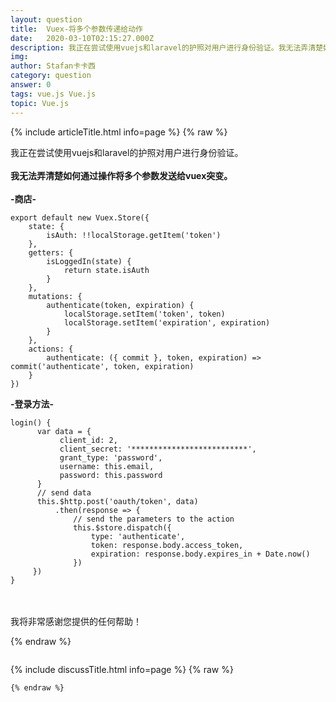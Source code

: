 ```yaml
---
layout: question
title:  Vuex-将多个参数传递给动作
date:   2020-03-10T02:15:27.000Z
description: 我正在尝试使用vuejs和laravel的护照对用户进行身份验证。我无法弄清楚如何通过操作将多个参数发送给vuex突变。-商店-export def...
img: 
author: Stafan卡卡西
category: question
answer: 0
tags: vue.js Vue.js
topic: Vue.js
---
```

<div class="article-root">
  <div class="article">
    {% include articleTitle.html info=page %}
    {% raw %}
    <div class="article-content"><p><font style="vertical-align: inherit;"><font style="vertical-align: inherit;">我正在尝试使用vuejs和laravel的护照对用户进行身份验证。</font></font><br><br><strong><font style="vertical-align: inherit;"><font style="vertical-align: inherit;">我无法弄清楚如何通过操作将多个参数发送给vuex突变。</font></font></strong><br><br>
<strong><font style="vertical-align: inherit;"><font style="vertical-align: inherit;">-商店-</font></font></strong></p>

<pre><code>export default new Vuex.Store({<font></font>
    state: {<font></font>
        isAuth: !!localStorage.getItem('token')<font></font>
    },<font></font>
    getters: {<font></font>
        isLoggedIn(state) {<font></font>
            return state.isAuth<font></font>
        }<font></font>
    },<font></font>
    mutations: {<font></font>
        authenticate(token, expiration) {<font></font>
            localStorage.setItem('token', token)<font></font>
            localStorage.setItem('expiration', expiration)<font></font>
        }<font></font>
    },<font></font>
    actions: {<font></font>
        authenticate: ({ commit }, token, expiration) =&gt; commit('authenticate', token, expiration)<font></font>
    }<font></font>
})<font></font>
</code></pre>

<p><strong><font style="vertical-align: inherit;"><font style="vertical-align: inherit;">-登录方法-</font></font></strong></p>

<pre><code>login() {<font></font>
      var data = {<font></font>
           client_id: 2,<font></font>
           client_secret: '**************************',<font></font>
           grant_type: 'password',<font></font>
           username: this.email,<font></font>
           password: this.password<font></font>
      }<font></font>
      // send data<font></font>
      this.$http.post('oauth/token', data)<font></font>
          .then(response =&gt; {<font></font>
              // send the parameters to the action<font></font>
              this.$store.dispatch({<font></font>
                  type: 'authenticate',<font></font>
                  token: response.body.access_token,<font></font>
                  expiration: response.body.expires_in + Date.now()<font></font>
              })<font></font>
     })<font></font>
}<font></font>
</code></pre>

<p><br><br><font style="vertical-align: inherit;"><font style="vertical-align: inherit;">
我将非常感谢您提供的任何帮助！</font></font></p></div>
    {% endraw %}
  </div>
  <p style="height: 0;width:0;overflow: hidden;"> 第416篇《Vuex-将多个参数传递给动作》来自Winter(https://github.com/aiyld/aiyld.github.io)的站点</p>
  <div class="discuss-wrapper">
    {% include discussTitle.html info=page %}
    {% raw %}
    
    {% endraw %}
  </div>
<div>
